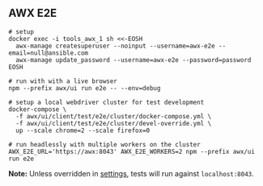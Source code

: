 ## AWX E2E
```shell
# setup
docker exec -i tools_awx_1 sh <<-EOSH
  awx-manage createsuperuser --noinput --username=awx-e2e --email=null@ansible.com
  awx-manage update_password --username=awx-e2e --password=password
EOSH

# run with with a live browser
npm --prefix awx/ui run e2e -- --env=debug

# setup a local webdriver cluster for test development
docker-compose \
  -f awx/ui/client/test/e2e/cluster/docker-compose.yml \
  -f awx/ui/client/test/e2e/cluster/devel-override.yml \
  up --scale chrome=2 --scale firefox=0

# run headlessly with multiple workers on the cluster
AWX_E2E_URL='https://awx:8043' AWX_E2E_WORKERS=2 npm --prefix awx/ui run e2e
```

**Note:** Unless overridden in [settings](settings.js), tests will run against `localhost:8043`.

